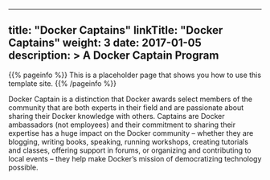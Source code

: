 
---
title: "Docker Captains"
linkTitle: "Docker Captains"
weight: 3
date: 2017-01-05
description: >
  A Docker Captain Program
---

{{% pageinfo %}}
This is a placeholder page that shows you how to use this template site.
{{% /pageinfo %}}

Docker Captain is a distinction that Docker awards select members of the community that are both experts in their field and are passionate about sharing their Docker knowledge with others. Captains are Docker ambassadors (not employees) and their commitment to sharing their expertise has a huge impact on the Docker community – whether they are blogging, writing books, speaking, running workshops, creating tutorials and classes, offering support in forums, or organizing and contributing to local events – they help make Docker’s mission of democratizing technology possible.


